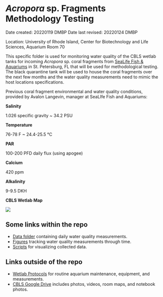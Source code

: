
# *Acropora* sp. Fragments Methodology Testing 

Date created: 20220119 DMBP 
Date last revised: 20220124 DMBP

Location: University of Rhode Island, Center for Biotechnology and Life Sciences, Aquarium Room 70

This specific folder is used for monitoring water quality of the CBLS wetlab tanks for incoming *Acropora* sp. coral fragments from [SeaLife Fish & Aquariums](https://www.facebook.com/SeaLifeAquariums/) in St. Petersburg, FL that will be used for methodological testing. The black quarantine tank will be used to house the coral fragments over the next few months and the water quality measurements need to mimic the host locations specifications. 

Previous coral fragment environmental and water quality conditions, provided by Avalon Langevin, manager at SeaLIfe Fish and Aquariums:

**Salinity**

1.026 specific gravity ~ 34.2 PSU

**Temperature**

76-78 F ~ 24.4-25.5 °C

**PAR**

100-200 PFD daily flux (using apogee)

**Calcium**

420 ppm

**Alkalinity**

9-9.5 DKH


**CBLS Wetlab Map**

![](https://raw.githubusercontent.com/Putnam-Lab/Lab_Management/master/images/CBLS_wetlab_map.jpg)

## **Some links within the repo**
- [Data folder](https://github.com/Putnam-Lab/Lab_Management/tree/master/Lab_Resources/CBLS_Aquarium_WQ_Tracking/Acropora_Sampling_Monitoring/data) containing daily water quality measurements.
- [Figures](https://github.com/Putnam-Lab/Lab_Management/tree/master/Lab_Resources/CBLS_Aquarium_WQ_Tracking/Acropora_Sampling_Monitoring/figures) tracking water quality measurements through time. 
- [Scripts](https://github.com/Putnam-Lab/Lab_Management/tree/master/Lab_Resources/CBLS_Aquarium_WQ_Tracking/Acropora_Sampling_Monitoring/scripts) for visualizing collected data.

## **Links outside of the repo**

- [Wetlab Protocols](https://github.com/Putnam-Lab/Lab_Management/tree/master/Lab_Resources/CBLS_Wetlab_Protocols) for routine aquarium maintenance, equipment, and measurements. 
- [CBLS Google Drive](https://drive.google.com/drive/u/0/folders/1ocYxPYi3edLmXBJPu962fU0PFoS6fVF6) includes photos, videos, room maps, and notebook photos.

